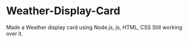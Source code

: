 # Weather-Display-Card
Made a Weather display card using Node.js, js, HTML, CSS 
Still working over it.
